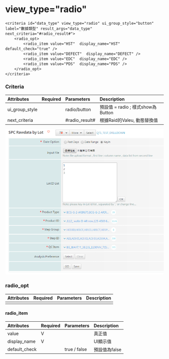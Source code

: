 # view\_type="radio"



```markup
<criteria id="data_type" view_type="radio" ui_group_style="button" label="數據類型" result_args="data_type" next_criteria="#radio_result#">
	<radio_opt>
		<radio_item value="HST"  display_name="HST" default_check="true" />
		<radio_item value="DEFECT"  display_name="DEFECT" />
		<radio_item value="EDC"  display_name="EDC" />
		<radio_item value="PDS"  display_name="PDS" />
	</radio_opt>
</criteria>
```

### Criteria

| Attributes | Required | Parameters | Description |
| :--- | :--- | :--- | :--- |
| ui\_group\_style |  | radio/button | 預設值 = radio ; 樣式show為Button |
| next\_criteria |  | \#radio\_result\# | 根據Raid的Valeu, 動態替換值 |

![ui\_group\_style=&quot;button&quot;](../../.gitbook/assets/image-7.png)

### radio\_opt

| Attributes | Required | Parameters | Description |
| :--- | :--- | :--- | :--- |
|  |  |  |  |

#### radio\_item

| Attributes | Required | Parameters | Description |
| :--- | :--- | :--- | :--- |
| value | V |  | 真正值 |
| display\_name | V |  | UI顯示值 |
| default\_check |  | true / false | 預設值為false |

